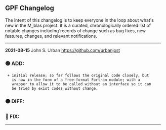 ## GPF Changelog

The intent of this changelog is to keep everyone in the loop about
what's new in the M_blas project. It is a curated, chronologically ordered
list of notable changes including`records of change such as bug fixes,
new features, changes, and relevant notifications.

---
**2021-08-15**  John S. Urban  <https://github.com/urbanjost>

### :green_circle: ADD:
     + initial release; so far follows the original code closely, but
       is now in the form of a free-format Fortran module; with a 
       wrapper to allow it to be called without an interface so it can
       be tried by exist codes without change.
### :orange_circle: DIFF:
### :red_circle: FIX:
---

<!--
   - [x] manpage
   - [x] demo program
   - [ ] unit test
-->
